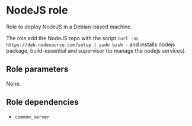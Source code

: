 # NodeJS role

Role to deploy NodeJS in a Debian-based machine.

The role add the NodeJS repo with the script `curl -sL https://deb.nodesource.com/setup | sudo bash -` and installs nodejs package, build-essential and supervisor (to manage the nodejs services).

## Role parameters

None.

## Role dependencies

- `common_server`
